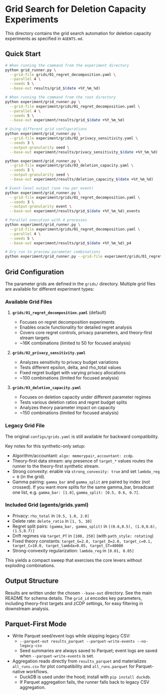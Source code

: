 # Grid Search for Deletion Capacity Experiments

This directory contains the grid search automation for deletion capacity experiments as specified in `AGENTS.md`.

## Quick Start

```bash
# When running the command from the experiment directory
python grid_runner.py \
  --grid-file grids/01_regret_decomposition.yaml \
  --parallel 4 \
  --seeds 5 \
  --base-out results/grid_$(date +%Y_%m_%d)

# When running the command from the root directory
python experiment/grid_runner.py \
  --grid-file experiment/grids/01_regret_decomposition.yaml \
  --parallel 4 \
  --seeds 5 \
  --base-out experiment/results/grid_$(date +%Y_%m_%d)

# Using different grid configurations
python experiment/grid_runner.py \
  --grid-file experiment/grids/02_privacy_sensitivity.yaml \
  --seeds 3 \
  --output-granularity seed \
  --base-out experiment/results/privacy_sensitivity_$(date +%Y_%m_%d)

python experiment/grid_runner.py \
  --grid-file experiment/grids/03_deletion_capacity.yaml \
  --seeds 3 \
  --output-granularity seed \
  --base-out experiment/results/deletion_capacity_$(date +%Y_%m_%d)

# Event-level output (one row per event)
python experiment/grid_runner.py \
  --grid-file experiment/grids/01_regret_decomposition.yaml \
  --seeds 3 \
  --output-granularity event \
  --base-out experiment/results/grid_$(date +%Y_%m_%d)_events

# Parallel execution with 4 processes
python experiment/grid_runner.py \
  --grid-file experiment/grids/01_regret_decomposition.yaml \
  --parallel 4 \
  --seeds 5 \
  --base-out experiment/results/grid_$(date +%Y_%m_%d)_p4

# Dry run to preview parameter combinations
python experiment/grid_runner.py --grid-file experiment/grids/01_regret_decomposition.yaml --dry-run
```

## Grid Configuration

The parameter grids are defined in the `grids/` directory. Multiple grid files are available for different experiment types:

### Available Grid Files

1. **`grids/01_regret_decomposition.yaml`** (default)
   - Focuses on regret decomposition experiments
   - Enables oracle functionality for detailed regret analysis
   - Covers core regret controls, privacy parameters, and theory-first stream targets
   - ~16K combinations (limited to 50 for focused analysis)

2. **`grids/02_privacy_sensitivity.yaml`**
   - Analyzes sensitivity to privacy budget variations
   - Tests different epsilon, delta, and rho_total values
   - Fixed regret budget with varying privacy allocations
   - ~100 combinations (limited for focused analysis)

3. **`grids/03_deletion_capacity.yaml`**
   - Focuses on deletion capacity under different parameter regimes
   - Tests various deletion ratios and regret budget splits
   - Analyzes theory parameter impact on capacity
   - ~150 combinations (limited for focused analysis)

### Legacy Grid File

The original `configs/grids.yaml` is still available for backward compatibility.

Key notes for this synthetic-only setup:
- Algorithm/accountant: `algo: memorypair`, `accountant: zcdp`.
- Theory-first data stream: any presence of `target_*` values routes the runner to the theory-first synthetic stream.
- Strong convexity: enable via `strong_convexity: true` and set `lambda_reg > 0` (in the grid).
- Gamma pairing: `gamma_bar` and `gamma_split` are paired by index (not crossed). If you want more splits for the same gamma_bar, broadcast one list, e.g. `gamma_bar: [1.0]`, `gamma_split: [0.5, 0.6, 0.7]`.

### Included Grid (agents/grids.yaml)

- Privacy: `rho_total` in `[0.5, 1.0, 2.0]`
- Delete rate: `delete_ratio` in `[1, 5, 10]`
- Regret split pairs: `(gamma_bar, gamma_split)` in `[(0.6,0.5), (1.0,0.6), (1.5,0.7)]`
- Drift regimes via `target_PT` in `[100, 250]` (with `path_style: rotating`)
- Fixed theory constants: `target_G=2.0, target_D=2.0, target_c=0.1, target_C=10.0, target_lambda=0.05, target_ST=40000`
- Strong-convexity regularization: `lambda_reg` in `[0.01, 0.05]`

This yields a compact sweep that exercises the core levers without exploding combinations.

## Output Structure

Results are written under the chosen `--base-out` directory. See the main README for schema details. The `grid_id` encodes key parameters, including theory-first targets and zCDP settings, for easy filtering in downstream analysis.

## Parquet-First Mode

- Write Parquet seed/event logs while skipping legacy CSV:
  - `--parquet-out results_parquet --parquet-write-events --no-legacy-csv`
  - Seed summaries are always saved to Parquet; event logs are saved when `--parquet-write-events` is set.
- Aggregation reads directly from `results_parquet` and materializes `all_runs.csv` for plot compatibility and `all_runs.parquet` for Parquet-native workflows.
  - DuckDB is used under the hood; install with `pip install duckdb`.
  - If Parquet aggregation fails, the runner falls back to legacy CSV aggregation.
